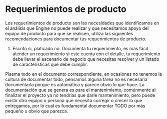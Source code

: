 # Requerimientos de producto

Los requerimientos de producto son las necesidades que identificamos en el análisis que Engine no puede realizar y que necesitamos apoyo del equipo de producto para que se realicen, utiliza las siguientes recomendaciones para documentar tus requerimientos de producto.

1. Escrito si, platicado no. Documenta tu requerimiento, es más fácil atender un requerimiento si este cuenta con el detalle, tu requerimiento debe llevar el escenario de negocio que necesitas resolver y un listado de características que debe cumplir.

Plasma todo en el documento correspondiente, en ocasiones no tenemos la cultura de documentar todo, pensamos alguna tarea no es necesaria documentarla porque es automática y parece obvio lo que hace. La documentación que se genera es para el mantenimiento, comúnmente al finalizar el proyecto ya no tendrías que darle mantenimiento, pero puede existir otro equipo o persona que necesita corregir o crecer lo que entregamos, por lo cual es fundamental documentar TODO por más pequeño u obvio que parezca.
